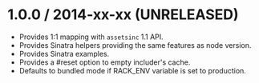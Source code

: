 1.0.0 / 2014-xx-xx (UNRELEASED)
==================

* Provides 1:1 mapping with `assetsinc` 1.1 API.
* Provides Sinatra helpers providing the same features as node version.
* Provides Sinatra examples.
* Provides a #reset option to empty includer's cache.
* Defaults to bundled mode if RACK_ENV variable is set to production.
